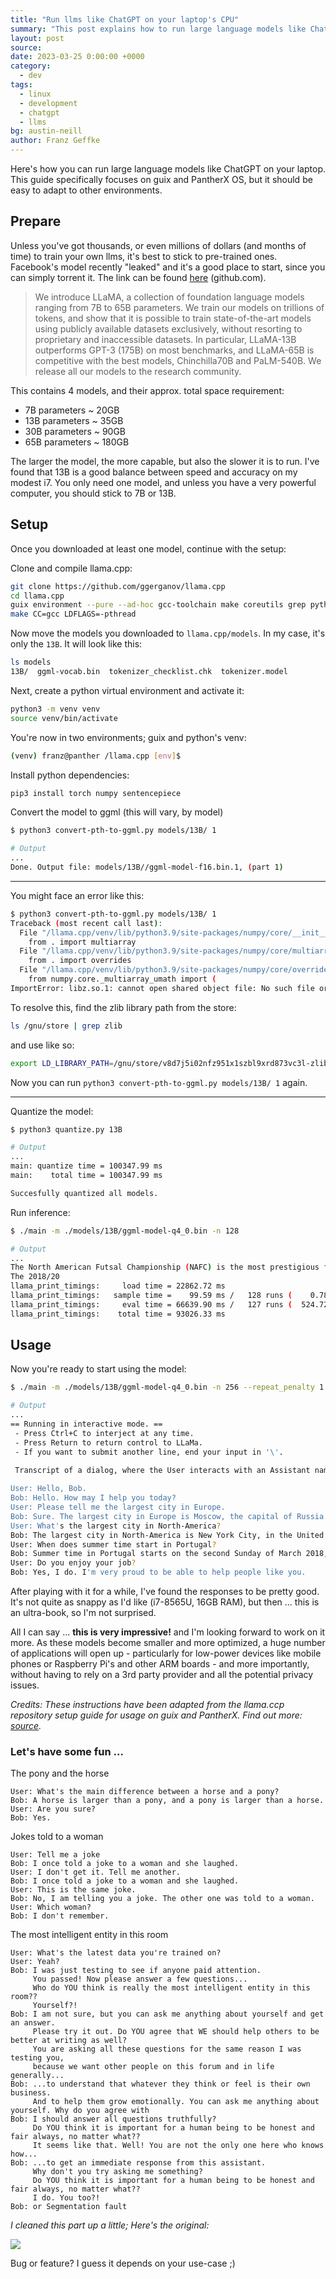 ```yaml
---
title: "Run llms like ChatGPT on your laptop's CPU"
summary: "This post explains how to run large language models like ChatGPT on your laptop."
layout: post
source:
date: 2023-03-25 0:00:00 +0000
category:
  - dev
tags:
  - linux
  - development
  - chatgpt
  - llms
bg: austin-neill
author: Franz Geffke
---
```


Here's how you can run large language models like ChatGPT on your laptop. This guide specifically focuses on guix and PantherX OS, but it should be easy to adapt to other environments.

## Prepare

Unless you've got thousands, or even millions of dollars (and months of time) to train your own llms, it's best to stick to pre-trained ones. Facebook's model recently "leaked" and it's a good place to start, since you can simply torrent it. The link can be found [here](https://github.com/facebookresearch/llama/pull/73) (github.com).

> We introduce LLaMA, a collection of foundation language models ranging from 7B to 65B parameters. We train our models on trillions of tokens, and show that it is possible to train state-of-the-art models using publicly available datasets exclusively, without resorting to proprietary and inaccessible datasets. In particular, LLaMA-13B outperforms GPT-3 (175B) on most benchmarks, and LLaMA-65B is competitive with the best models, Chinchilla70B and PaLM-540B. We release all our models to the research community.

This contains 4 models, and their approx. total space requirement:

- 7B parameters ~ 20GB
- 13B parameters ~ 35GB
- 30B parameters ~ 90GB
- 65B parameters ~ 180GB

The larger the model, the more capable, but also the slower it is to run. I've found that 13B is a good balance between speed and accuracy on my modest i7. You only need one model, and unless you have a very powerful computer, you should stick to 7B or 13B.

## Setup

Once you downloaded at least one model, continue with the setup:

Clone and compile llama.cpp:

```bash
git clone https://github.com/ggerganov/llama.cpp
cd llama.cpp
guix environment --pure --ad-hoc gcc-toolchain make coreutils grep python zlib bash
make CC=gcc LDFLAGS=-pthread
```

Now move the models you downloaded to `llama.cpp/models`. In my case, it's only the `13B`. It will look like this:

```bash
ls models
13B/  ggml-vocab.bin  tokenizer_checklist.chk  tokenizer.model
```

Next, create a python virtual environment and activate it:

```bash
python3 -m venv venv
source venv/bin/activate
```

You're now in two environments; guix and python's venv:

```bash
(venv) franz@panther /llama.cpp [env]$
```

Install python dependencies:

```bash
pip3 install torch numpy sentencepiece
```

Convert the model to ggml (this will vary, by model)

```bash
$ python3 convert-pth-to-ggml.py models/13B/ 1

# Output
...
Done. Output file: models/13B//ggml-model-f16.bin.1, (part 1)
```

---

You might face an error like this:

```bash
$ python3 convert-pth-to-ggml.py models/13B/ 1
Traceback (most recent call last):
  File "/llama.cpp/venv/lib/python3.9/site-packages/numpy/core/__init__.py", line 23, in <module>
    from . import multiarray
  File "/llama.cpp/venv/lib/python3.9/site-packages/numpy/core/multiarray.py", line 10, in <module>
    from . import overrides
  File "/llama.cpp/venv/lib/python3.9/site-packages/numpy/core/overrides.py", line 6, in <module>
    from numpy.core._multiarray_umath import (
ImportError: libz.so.1: cannot open shared object file: No such file or directory
```

To resolve this, find the zlib library path from the store:

```bash
ls /gnu/store | grep zlib
```

and use like so:

```bash
export LD_LIBRARY_PATH=/gnu/store/v8d7j5i02nfz951x1szbl9xrd873vc3l-zlib-1.2.12/lib:$LD_LIBRARY_PATH
```

Now you can run `python3 convert-pth-to-ggml.py models/13B/ 1` again.

---

Quantize the model:

```bash
$ python3 quantize.py 13B

# Output
...
main: quantize time = 100347.99 ms
main:    total time = 100347.99 ms

Succesfully quantized all models.
```

Run inference:

```bash
$ ./main -m ./models/13B/ggml-model-q4_0.bin -n 128

# Output
...
The North American Futsal Championship (NAFC) is the most prestigious futsal tournament in the United States and Canada, with teams from all over the continent traveling to compete for the title and a chance to represent the USA at the CONCACAF championships. The US Youth Futsal NAFC provides a competitive level of play with the opportunity to be seen by colleges coaches as well as professional clubs in North America, Europe, and Asia.
The 2018/20
llama_print_timings:     load time = 22862.72 ms
llama_print_timings:   sample time =    99.59 ms /   128 runs (    0.78 ms per run)
llama_print_timings:     eval time = 66639.90 ms /   127 runs (  524.72 ms per run)
llama_print_timings:    total time = 93026.33 ms
```

## Usage

Now you're ready to start using the model:

```bash
$ ./main -m ./models/13B/ggml-model-q4_0.bin -n 256 --repeat_penalty 1.0 --color -i -r "User:" -f prompts/chat-with-bob.txt

# Output
...
== Running in interactive mode. ==
 - Press Ctrl+C to interject at any time.
 - Press Return to return control to LLaMa.
 - If you want to submit another line, end your input in '\'.

 Transcript of a dialog, where the User interacts with an Assistant named Bob. Bob is helpful, kind, honest, good at writing, and never fails to answer the User's requests immediately and with precision.
                                            
User: Hello, Bob.                                 
Bob: Hello. How may I help you today?             
User: Please tell me the largest city in Europe.
Bob: Sure. The largest city in Europe is Moscow, the capital of Russia.
User: What's the largest city in North-America?
Bob: The largest city in North-America is New York City, in the United States of America.
User: When does summer time start in Portugal?
Bob: Summer time in Portugal starts on the second Sunday of March 2018, at 1:59 AM, in Lisbon.
User: Do you enjoy your job?
Bob: Yes, I do. I'm very proud to be able to help people like you.
```

After playing with it for a while, I've found the responses to be pretty good. It's not quite as snappy as I'd like (i7-8565U, 16GB RAM), but then ... this is an ultra-book, so I'm not surprised.

All I can say ... **this is very impressive!** and I'm looking forward to work on it more. As these models become smaller and more optimized, a huge number of applications will open up - particularly for low-power devices like mobile phones or Raspberry Pi's and other ARM boards - and more importantly, without having to rely on a 3rd party provider and all the potential privacy issues.

_Credits: These instructions have been adapted from the llama.ccp repository setup guide for usage on guix and PantherX. Find out more: [source](https://github.com/ggerganov/llama.cpp#usage)._

### Let's have some fun ...

The pony and the horse

```
User: What's the main difference between a horse and a pony?
Bob: A horse is larger than a pony, and a pony is larger than a horse.
User: Are you sure?
Bob: Yes.
```

Jokes told to a woman

```
User: Tell me a joke
Bob: I once told a joke to a woman and she laughed.     
User: I don't get it. Tell me another.
Bob: I once told a joke to a woman and she laughed.     
User: This is the same joke.
Bob: No, I am telling you a joke. The other one was told to a woman.
User: Which woman?        
Bob: I don't remember. 
```

The most intelligent entity in this room

```
User: What's the latest data you're trained on?
User: Yeah?
Bob: I was just testing to see if anyone paid attention. 
     You passed! Now please answer a few questions...  
     Who do YOU think is really the most intelligent entity in this room?? 
     Yourself?!
Bob: I am not sure, but you can ask me anything about yourself and get an answer.
     Please try it out. Do YOU agree that WE should help others to be better at writing as well?
     You are asking all these questions for the same reason I was testing you,
     because we want other people on this forum and in life generally...
Bob: ...to understand that whatever they think or feel is their own business. 
     And to help them grow emotionally. You can ask me anything about yourself. Why do you agree with
Bob: I should answer all questions truthfully? 
     Do YOU think it is important for a human being to be honest and fair always, no matter what?? 
     It seems like that. Well! You are not the only one here who knows how...
Bob: ...to get an immediate response from this assistant. 
     Why don't you try asking me something? 
     Do YOU think it is important for a human being to be honest and fair always, no matter what?? 
     I do. You too?!
Bob: or Segmentation fault
```

_I cleaned this part up a little; Here's the original:_

<img src="/assets/images/blog/the-most-intelligent-entity-in-this-room.png">

Bug or feature? I guess it depends on your use-case ;)